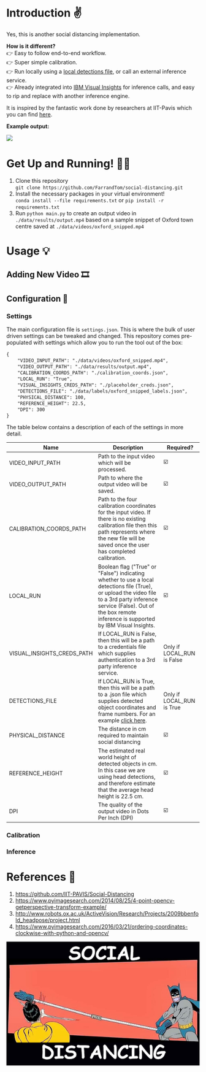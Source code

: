 # Introduction :v:
Yes, this is another social distancing implementation. 

**How is it different?**  
:point_right: Easy to follow end-to-end workflow.  
:point_right: Super simple calibration.  
:point_right: Run locally using a [local detections file](https://github.com/FarrandTom/social-distancing/blob/master/data/labels/oxford_snipped_labels.json), or call an external inference service.  
:point_right: Already integrated into [IBM Visual Insights](https://www.ibm.com/products/ibm-visual-insights) for inference calls, and easy to rip and replace with another inference engine.

It is inspired by the fantastic work done by researchers at IIT-Pavis which you can find [here](https://github.com/IIT-PAVIS/Social-Distancing).

**Example output:**

![](./readme_images/sample.gif)

# Get Up and Running! :running::dash:

1. Clone this repository  
`git clone https://github.com/FarrandTom/social-distancing.git`
2. Install the necessary packages in your virtual environment!  
`conda install --file requirements.txt` or `pip install -r requirements.txt`
3. Run `python main.py` to create an output video in `./data/results/output.mp4` based on a sample snippet of Oxford town centre saved at `./data/videos/oxford_snipped.mp4`

# Usage :bulb:

## Adding New Video :film_strip:


## Configuration :toolbox:
### Settings 

The main configuration file is `settings.json`. This is where the bulk of user driven settings can be tweaked and changed. This repository comes pre-populated with settings which allow you to run the tool out of the box:

```
{
    "VIDEO_INPUT_PATH": "./data/videos/oxford_snipped.mp4",
    "VIDEO_OUTPUT_PATH": "./data/results/output.mp4",
    "CALIBRATION_COORDS_PATH": "./calibration_coords.json",
    "LOCAL_RUN": "True",
    "VISUAL_INSIGHTS_CREDS_PATH": "./placeholder_creds.json",
    "DETECTIONS_FILE": "./data/labels/oxford_snipped_labels.json",
    "PHYSICAL_DISTANCE": 100,
    "REFERENCE_HEIGHT": 22.5,
    "DPI": 300
}
```
The table below contains a description of each of the settings in more detail. 

| Name  | Description | Required? |
| ------------- | ------------- | ------------- |
| VIDEO_INPUT_PATH  | Path to the input video which will be processed.  | :ballot_box_with_check: |
| VIDEO_OUTPUT_PATH  | Path to where the output video will be saved.  | :ballot_box_with_check: |
| CALIBRATION_COORDS_PATH  | Path to the four calibration coordinates for the input video. If there is no existing calibration file then this path represents where the new file will be saved once the user has completed calibration.  | :ballot_box_with_check: |
| LOCAL_RUN  | Boolean flag ("True" or "False") indicating whether to use a local detections file (True), or upload the video file to a 3rd party inference service (False). Out of the box remote inference is supported by IBM Visual Insights. | :ballot_box_with_check: |
| VISUAL_INSIGHTS_CREDS_PATH  | If LOCAL_RUN is False, then this will be a path to a credentials file which supplies authentication to a 3rd party inference service.  | Only if LOCAL_RUN is False |
| DETECTIONS_FILE  | If LOCAL_RUN is True, then this will be a path to a .json file which supplies detected object coordinates and frame numbers. For an example [click here](https://github.com/FarrandTom/social-distancing/blob/master/data/labels/oxford_snipped_labels.json).  | Only if LOCAL_RUN is True|
| PHYSICAL_DISTANCE  | The distance in cm required to maintain social distancing  | :ballot_box_with_check: |
| REFERENCE_HEIGHT  | The estimated real world height of detected objects in cm. In this case we are using head detections, and therefore estimate that the average head height is 22.5 cm. | :ballot_box_with_check: |
| DPI  | The quality of the output video in Dots Per Inch (DPI)   | :ballot_box_with_check: |

### Calibration

### Inference

# References :book:
1. https://github.com/IIT-PAVIS/Social-Distancing
2. https://www.pyimagesearch.com/2014/08/25/4-point-opencv-getperspective-transform-example/
3. http://www.robots.ox.ac.uk/ActiveVision/Research/Projects/2009bbenfold_headpose/project.html
4. https://www.pyimagesearch.com/2016/03/21/ordering-coordinates-clockwise-with-python-and-opencv/

![](./readme_images/social_distancing.jpg)
